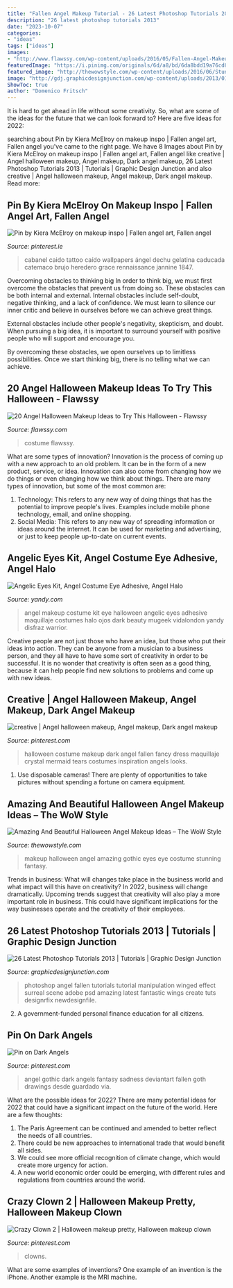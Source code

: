 ```yaml
---
title: "Fallen Angel Makeup Tutorial - 26 Latest Photoshop Tutorials 2013"
description: "26 latest photoshop tutorials 2013"
date: "2023-10-07"
categories:
- "ideas"
tags: ["ideas"]
images:
- "http://www.flawssy.com/wp-content/uploads/2016/05/Fallen-Angel-Makeup-ideas.jpg"
featuredImage: "https://i.pinimg.com/originals/6d/a8/bd/6da8bdd19a76cd8ac90ba93952c877e9.jpg"
featured_image: "http://thewowstyle.com/wp-content/uploads/2016/06/Stunning-Angel-Halloween-Makeup-Ideas.jpg"
image: "http://gdj.graphicdesignjunction.com/wp-content/uploads/2013/01/photoshop+tutorials+2013+1.jpg"
ShowToc: true
author: "Domenico Fritsch"
---
```



It is hard to get ahead in life without some creativity. So, what are some of the ideas for the future that we can look forward to? Here are five ideas for 2022: 

	

		
searching about Pin by Kiera McElroy on makeup inspo | Fallen angel art, Fallen angel you've came to the right page. We have 8 Images about Pin by Kiera McElroy on makeup inspo | Fallen angel art, Fallen angel like creative | Angel halloween makeup, Angel makeup, Dark angel makeup, 26 Latest Photoshop Tutorials 2013 | Tutorials | Graphic Design Junction and also creative | Angel halloween makeup, Angel makeup, Dark angel makeup. Read more:
		
    
## Pin By Kiera McElroy On Makeup Inspo | Fallen Angel Art, Fallen Angel

<img loading=lazy src="https://i.pinimg.com/736x/66/f8/c4/66f8c403dfabc56a7d27f7a42f35b1b3.jpg" onerror="this.onerror=null;this.src='https://tse3.mm.bing.net/th?id=OIP.vJjXt93QkPasJQBvVTssTwHaHa&amp;pid=15.1';" alt="Pin by Kiera McElroy on makeup inspo | Fallen angel art, Fallen angel">

_Source: pinterest.ie_

>cabanel caido tattoo caído wallpapers ángel dechu gelatina caducada catemaco brujo heredero grace rennaissance jannine 1847. 

	

Overcoming obstacles to thinking big
In order to think big, we must first overcome the obstacles that prevent us from doing so. These obstacles can be both internal and external.
Internal obstacles include self-doubt, negative thinking, and a lack of confidence. We must learn to silence our inner critic and believe in ourselves before we can achieve great things.

External obstacles include other people's negativity, skepticism, and doubt. When pursuing a big idea, it is important to surround yourself with positive people who will support and encourage you.

By overcoming these obstacles, we open ourselves up to limitless possibilities. Once we start thinking big, there is no telling what we can achieve.

    
## 20 Angel Halloween Makeup Ideas To Try This Halloween - Flawssy

<img loading=lazy src="http://www.flawssy.com/wp-content/uploads/2016/05/Fallen-Angel-Makeup-ideas.jpg" onerror="this.onerror=null;this.src='https://tse4.mm.bing.net/th?id=OIP.jhNMrZo_v6NCHyg_zoDZAQHaGY&amp;pid=15.1';" alt="20 Angel Halloween Makeup Ideas to Try This Halloween - Flawssy">

_Source: flawssy.com_

>costume flawssy. 

	

What are some types of innovation?
Innovation is the process of coming up with a new approach to an old problem. It can be in the form of a new product, service, or idea. Innovation can also come from changing how we do things or even changing how we think about things. There are many types of innovation, but some of the most common are: 
1) Technology: This refers to any new way of doing things that has the potential to improve people's lives. Examples include mobile phone technology, email, and online shopping. 
2) Social Media: This refers to any new way of spreading information or ideas around the internet. It can be used for marketing and advertising, or just to keep people up-to-date on current events.

    
## Angelic Eyes Kit, Angel Costume Eye Adhesive, Angel Halo

<img loading=lazy src="https://assets.yandycdn.com/Products/Angelic-Kit.jpg" onerror="this.onerror=null;this.src='https://tse2.mm.bing.net/th?id=OIP.SZEYjscVC51uUI6FUlp6FgAAAA&amp;pid=15.1';" alt="Angelic Eyes Kit, Angel Costume Eye Adhesive, Angel Halo">

_Source: yandy.com_

>angel makeup costume kit eye halloween angelic eyes adhesive maquillaje costumes halo ojos dark beauty mugeek vidalondon yandy disfraz warrior. 

	

Creative people are not just those who have an idea, but those who put their ideas into action. They can be anyone from a musician to a business person, and they all have to have some sort of creativity in order to be successful. It is no wonder that creativity is often seen as a good thing, because it can help people find new solutions to problems and come up with new ideas.

    
## Creative | Angel Halloween Makeup, Angel Makeup, Dark Angel Makeup

<img loading=lazy src="https://i.pinimg.com/originals/6d/a8/bd/6da8bdd19a76cd8ac90ba93952c877e9.jpg" onerror="this.onerror=null;this.src='https://tse2.mm.bing.net/th?id=OIP.KRiBfSeMY4bzv9u6brwHtAHaJe&amp;pid=15.1';" alt="creative | Angel halloween makeup, Angel makeup, Dark angel makeup">

_Source: pinterest.com_

>halloween costume makeup dark angel fallen fancy dress maquillaje crystal mermaid tears costumes inspiration angels looks. 

	

1. Use disposable cameras! There are plenty of opportunities to take pictures without spending a fortune on camera equipment.

    
## Amazing And Beautiful Halloween Angel Makeup Ideas – The WoW Style

<img loading=lazy src="http://thewowstyle.com/wp-content/uploads/2016/06/Stunning-Angel-Halloween-Makeup-Ideas.jpg" onerror="this.onerror=null;this.src='https://tse3.mm.bing.net/th?id=OIP.BoR_AKuewLxFm3x-nEUtfQHaLW&amp;pid=15.1';" alt="Amazing And Beautiful Halloween Angel Makeup Ideas – The WoW Style">

_Source: thewowstyle.com_

>makeup halloween angel amazing gothic eyes eye costume stunning fantasy. 

	

Trends in business: What will changes take place in the business world and what impact will this have on creativity?
In 2022, business will change dramatically. Upcoming trends suggest that creativity will also play a more important role in business. This could have significant implications for the way businesses operate and the creativity of their employees.

    
## 26 Latest Photoshop Tutorials 2013 | Tutorials | Graphic Design Junction

<img loading=lazy src="http://gdj.graphicdesignjunction.com/wp-content/uploads/2013/01/photoshop+tutorials+2013+1.jpg" onerror="this.onerror=null;this.src='https://tse1.mm.bing.net/th?id=OIP.QG_Imkg01dYvh9SqQMtrcgHaJi&amp;pid=15.1';" alt="26 Latest Photoshop Tutorials 2013 | Tutorials | Graphic Design Junction">

_Source: graphicdesignjunction.com_

>photoshop angel fallen tutorials tutorial manipulation winged effect surreal scene adobe psd amazing latest fantastic wings create tuts designrfix newdesignfile. 

	

2. A government-funded personal finance education for all citizens.

    
## Pin On Dark Angels

<img loading=lazy src="https://i.pinimg.com/736x/27/bf/cf/27bfcf2a77bdd1f1d9fd798ad3530342--dark-angels-fallen-angels.jpg" onerror="this.onerror=null;this.src='https://tse1.mm.bing.net/th?id=OIP.VbEzWJ-reF_K2RJedfEZjwHaKd&amp;pid=15.1';" alt="Pin on Dark Angels">

_Source: pinterest.com_

>angel gothic dark angels fantasy sadness deviantart fallen goth drawings desde guardado via. 

	

What are the possible ideas for 2022?
There are many potential ideas for 2022 that could have a significant impact on the future of the world. Here are a few thoughts: 
1. The Paris Agreement can be continued and amended to better reflect the needs of all countries. 
2. There could be new approaches to international trade that would benefit all sides. 
3. We could see more official recognition of climate change, which would create more urgency for action. 
4. A new world economic order could be emerging, with different rules and regulations from countries around the world. 

    
## Crazy Clown 2 | Halloween Makeup Pretty, Halloween Makeup Clown

<img loading=lazy src="https://i.pinimg.com/736x/d8/d2/e4/d8d2e4ebbc46f923b07fdc411ae80578--clowns-halloween-make-up.jpg" onerror="this.onerror=null;this.src='https://tse2.mm.bing.net/th?id=OIP.y0FtBHbKFGRY6M4Or2_B6AHaJ3&amp;pid=15.1';" alt="Crazy Clown 2 | Halloween makeup pretty, Halloween makeup clown">

_Source: pinterest.com_

>clowns. 

	

What are some examples of inventions?
One example of an invention is the iPhone. Another example is the MRI machine.

